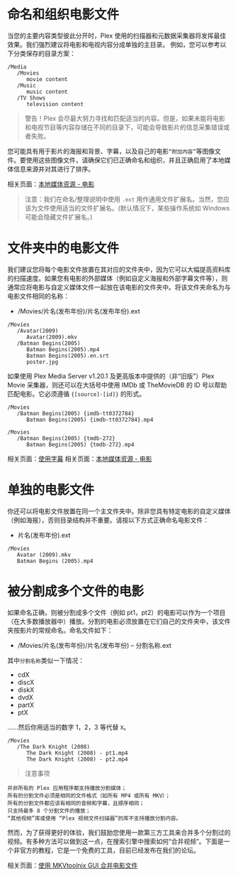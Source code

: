 # 命名和组织电影文件

当您的主要内容类型彼此分开时，Plex 使用的扫描器和元数据采集器将发挥最佳效果。我们强烈建议将电影和电视内容分成单独的主目录。
例如，您可以参考以下分类保存的目录方案：

```plaintext
/Media
   /Movies
      movie content
   /Music
      music content
   /TV Shows
      television content
```

> 警告！Plex 会尽最大努力寻找和匹配适当的内容。但是，如果未能将电影和电视节目等内容存储在不同的目录下，可能会导致影片的信息采集错误或者失败。

您可能具有用于影片的海报和背景、字幕，以及自己的电影`“附加内容”`等图像文件。要使用这些图像文件，请确保它们已正确命名和组织，并且正确启用了本地媒体信息来源并对其进行了排序。

相关页面：[本地媒体资源 - 电影](https://support.plex.tv/articles/200220677-local-media-assets-movies/)

> 注意：我们在命名/整理说明中使用 `.ext` 用作通用文件扩展名。当然，您应该为文件使用适当的文件扩展名。(默认情况下，某些操作系统如 Windows 可能会隐藏文件扩展名。)

# 文件夹中的电影文件

我们建议您将每个电影文件放置在其对应的文件夹中，因为它可以大幅提高资料库的扫描速度。如果您有电影的外部媒体（例如自定义海报和外部字幕文件等），则通常应将电影与自定义媒体文件一起放在该电影的文件夹中。将该文件夹命名为与电影文件相同的名称：

* /Movies/片名(发布年份)/片名(发布年份).ext

```plaintext
/Movies
   /Avatar(2009)
      Avatar(2009).mkv
   /Batman Begins(2005)
      Batman Begins(2005).mp4
      Batman Begins(2005).en.srt
      poster.jpg
```

如果使用 Plex Media Server v1.20.1 及更高版本中提供的（非“旧版”）Plex Movie 采集器，则还可以在大括号中使用 IMDb 或 TheMovieDB 的 ID 号以帮助匹配电影。它必须遵循 `{[source]-[id]}` 的形式。

```plaintext
/Movies
   /Batman Begins(2005) {imdb-tt0372784}
      Batman Begins(2005) {imdb-tt0372784}.mp4
```

```plaintext
/Movies
   /Batman Begins(2005) {tmdb-272}
      Batman Begins(2005) {tmdb-272}.mp4
```

相关页面：[使用字幕](https://support.plex.tv/articles/categories/your-media/using-subtitles/)
相关页面：[本地媒体资源 - 电影](https://support.plex.tv/articles/200220677-local-media-assets-movies/)

# 单独的电影文件

你还可以将电影文件放置在同一个主文件夹中。除非您具有特定电影的自定义媒体（例如海报），否则目录结构并不重要。请按以下方式正确命名电影文件：

* 片名(发布年份).ext

```plaintext
/Movies
   Avatar (2009).mkv
   Batman Begins (2005).mp4
```

# 被分割成多个文件的电影

如果命名正确，则被分割成多个文件（例如 pt1，pt2）的电影可以作为一个项目（在大多数播放器中）播放。分割的电影必须放置在它们自己的文件夹中，该文件夹按影片的常规命名。命名文件如下：

* /Movies/片名(发布年份)/片名(发布年份) – 分割名称.ext

其中`分割名称`类似一下情况：

* cdX
* discX
* diskX
* dvdX
* partX
* ptX

……然后你用适当的数字 1，2，3 等代替 `X`。

```plaintext
/Movies
   /The Dark Knight (2008)
      The Dark Knight (2008) - pt1.mp4
      The Dark Knight (2008) - pt2.mp4
```

> 注意事项

    并非所有的 Plex 应用程序都支持播放分割媒体；
    所有的分割文件必须是相同的文件格式（如所有 MP4 或所有 MKV）；
    所有的分割文件都应该有相同的音频和字幕，且顺序相同；
    只支持最多 8 个分割文件的播放；
    “其他视频”库或使用 “Plex 视频文件扫描器”的库不支持播放分割内容。

然而，为了获得更好的体验，我们鼓励您使用一款第三方工具来合并多个分割过的视频。有多种方法可以做到这一点，在搜索引擎中搜索如何“合并视频”。下面是一个非官方的教程，它是一个免费的工具，目前已经发布在我们的论坛。

相关页面：[使用 MKVtoolnix GUI 合并电影文件](https://forums.plex.tv/t/howto-joining-multi-part-movies-files-with-mkvtoolnix-gui/113211/1)
